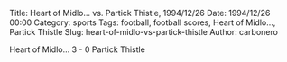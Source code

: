 Title: Heart of Midlo… vs. Partick Thistle, 1994/12/26
Date: 1994/12/26 00:00
Category: sports
Tags: football, football scores, Heart of Midlo…, Partick Thistle
Slug: heart-of-midlo-vs-partick-thistle
Author: carbonero


Heart of Midlo… 3 - 0 Partick Thistle
